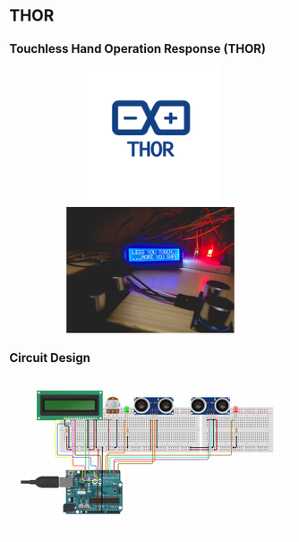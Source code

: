 # THOR
## Touchless Hand Operation Response (THOR)
<p align="center">
  <img width="250" src="/images/logo.png"><img width="300" src="/images/thor.jpg">
</p>

## Circuit Design

<p align="center">
  <img width="800" src="/images/circuit.png">
</p>
